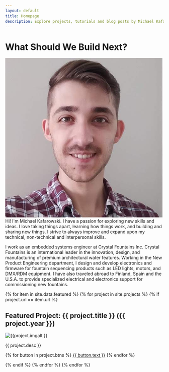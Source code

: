 ```yaml
---
layout: default
title: Homepage
description: Explore projects, tutorials and blog posts by Michael Kafarowski, a Canadian mechatronics and embedded systems developer.
---
```


# What Should We Build Next?
<img class="profilePhoto imgwborder" src="/assets/img/site/me.jpg" alt="me">
Hi! I'm Michael Kafarowski. I have a passion for exploring new skills and ideas. I love taking things apart, learning how things work, and building and sharing new things. I strive to always improve and expand upon my technical, non-technical and interpersonal skills.

I work as an embedded systems engineer at Crystal Fountains Inc. Crystal Fountains is an international leader in the innovation, design, and manufacturing of premium architectural water features. Working in the New Product Engineering department, I design and develop electronics and firmware for fountain sequencing products such as LED lights, motors, and DMX/RDM equipment. I have also traveled abroad to Finland, Spain and the U.S.A. to provide specialized electrical and electronics support for commissioning new fountains. 

{% for item in site.data.featured %}
{% for project in site.projects %}
{% if project.url == item.url %}
 
<article class="project">
    <h2 class="project-title">Featured Project: {{ project.title }} <span class="projectdate">({{ project.year }})</span></h2>   
    <img class="project-img" src="{{ project.imgurl }}" alt="{{project.imgalt }}">  
    <p class="project-desc">{{ project.desc }}</p>
    <div class="project-buttons">
        {% for button in project.btns %}
            <a class="button{% if button.active == false %} inactiveButton{% endif %}" href="{{ button.link }}">{{ button.text }}</a>
        {% endfor %}
    </div>
</article>

{% endif %}
{% endfor %}
{% endfor %}
